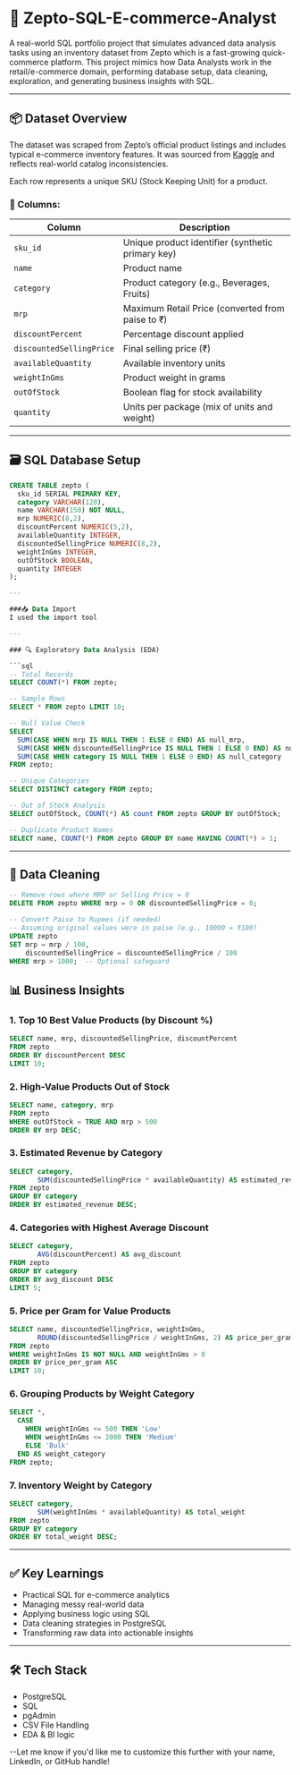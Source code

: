 # 🛒 Zepto-SQL-E-commerce-Analyst

A real-world SQL portfolio project that simulates advanced data analysis tasks using an inventory dataset from Zepto which is a fast-growing quick-commerce platform. This project mimics how Data Analysts work in the retail/e-commerce domain, performing database setup, data cleaning, exploration, and generating business insights with SQL.

---

## 📦 Dataset Overview

The dataset was scraped from Zepto’s official product listings and includes typical e-commerce inventory features. It was sourced from [Kaggle](https://www.kaggle.com/datasets) and reflects real-world catalog inconsistencies.

Each row represents a unique SKU (Stock Keeping Unit) for a product.

### 🔑 Columns:
| Column | Description |
|--------|-------------|
| `sku_id` | Unique product identifier (synthetic primary key) |
| `name` | Product name |
| `category` | Product category (e.g., Beverages, Fruits) |
| `mrp` | Maximum Retail Price (converted from paise to ₹) |
| `discountPercent` | Percentage discount applied |
| `discountedSellingPrice` | Final selling price (₹) |
| `availableQuantity` | Available inventory units |
| `weightInGms` | Product weight in grams |
| `outOfStock` | Boolean flag for stock availability |
| `quantity` | Units per package (mix of units and weight) |

---

## 🗃️ SQL Database Setup

```sql
CREATE TABLE zepto (
  sku_id SERIAL PRIMARY KEY,
  category VARCHAR(120),
  name VARCHAR(150) NOT NULL,
  mrp NUMERIC(8,2),
  discountPercent NUMERIC(5,2),
  availableQuantity INTEGER,
  discountedSellingPrice NUMERIC(8,2),
  weightInGms INTEGER,
  outOfStock BOOLEAN,
  quantity INTEGER
);

---

###📥 Data Import
I used the import tool

---

### 🔍 Exploratory Data Analysis (EDA)

```sql
-- Total Records
SELECT COUNT(*) FROM zepto;

-- Sample Rows
SELECT * FROM zepto LIMIT 10;

-- Null Value Check
SELECT 
  SUM(CASE WHEN mrp IS NULL THEN 1 ELSE 0 END) AS null_mrp,
  SUM(CASE WHEN discountedSellingPrice IS NULL THEN 1 ELSE 0 END) AS null_discountedSellingPrice,
  SUM(CASE WHEN category IS NULL THEN 1 ELSE 0 END) AS null_category
FROM zepto;

-- Unique Categories
SELECT DISTINCT category FROM zepto;

-- Out of Stock Analysis
SELECT outOfStock, COUNT(*) AS count FROM zepto GROUP BY outOfStock;

-- Duplicate Product Names
SELECT name, COUNT(*) FROM zepto GROUP BY name HAVING COUNT(*) > 1;
```

---

## 🧹 Data Cleaning

```sql
-- Remove rows where MRP or Selling Price = 0
DELETE FROM zepto WHERE mrp = 0 OR discountedSellingPrice = 0;

-- Convert Paise to Rupees (if needed)
-- Assuming original values were in paise (e.g., 10000 = ₹100)
UPDATE zepto
SET mrp = mrp / 100,
    discountedSellingPrice = discountedSellingPrice / 100
WHERE mrp > 1000;  -- Optional safeguard
```



## 📊 Business Insights

### 1. Top 10 Best Value Products (by Discount %)

```sql
SELECT name, mrp, discountedSellingPrice, discountPercent
FROM zepto
ORDER BY discountPercent DESC
LIMIT 10;
```

### 2. High-Value Products Out of Stock

```sql
SELECT name, category, mrp
FROM zepto
WHERE outOfStock = TRUE AND mrp > 500
ORDER BY mrp DESC;
```

### 3. Estimated Revenue by Category

```sql
SELECT category,
       SUM(discountedSellingPrice * availableQuantity) AS estimated_revenue
FROM zepto
GROUP BY category
ORDER BY estimated_revenue DESC;
```

### 4. Categories with Highest Average Discount

```sql
SELECT category,
       AVG(discountPercent) AS avg_discount
FROM zepto
GROUP BY category
ORDER BY avg_discount DESC
LIMIT 5;
```

### 5. Price per Gram for Value Products

```sql
SELECT name, discountedSellingPrice, weightInGms,
       ROUND(discountedSellingPrice / weightInGms, 2) AS price_per_gram
FROM zepto
WHERE weightInGms IS NOT NULL AND weightInGms > 0
ORDER BY price_per_gram ASC
LIMIT 10;
```

### 6. Grouping Products by Weight Category

```sql
SELECT *,
  CASE 
    WHEN weightInGms <= 500 THEN 'Low'
    WHEN weightInGms <= 2000 THEN 'Medium'
    ELSE 'Bulk'
  END AS weight_category
FROM zepto;
```

### 7. Inventory Weight by Category

```sql
SELECT category,
       SUM(weightInGms * availableQuantity) AS total_weight
FROM zepto
GROUP BY category
ORDER BY total_weight DESC;
```

---

## ✅ Key Learnings

* Practical SQL for e-commerce analytics
* Managing messy real-world data
* Applying business logic using SQL
* Data cleaning strategies in PostgreSQL
* Transforming raw data into actionable insights

---

## 🛠 Tech Stack

* PostgreSQL
* SQL
* pgAdmin
* CSV File Handling
* EDA & BI logic


--Let me know if you'd like me to customize this further with your name, LinkedIn, or GitHub handle!
```
